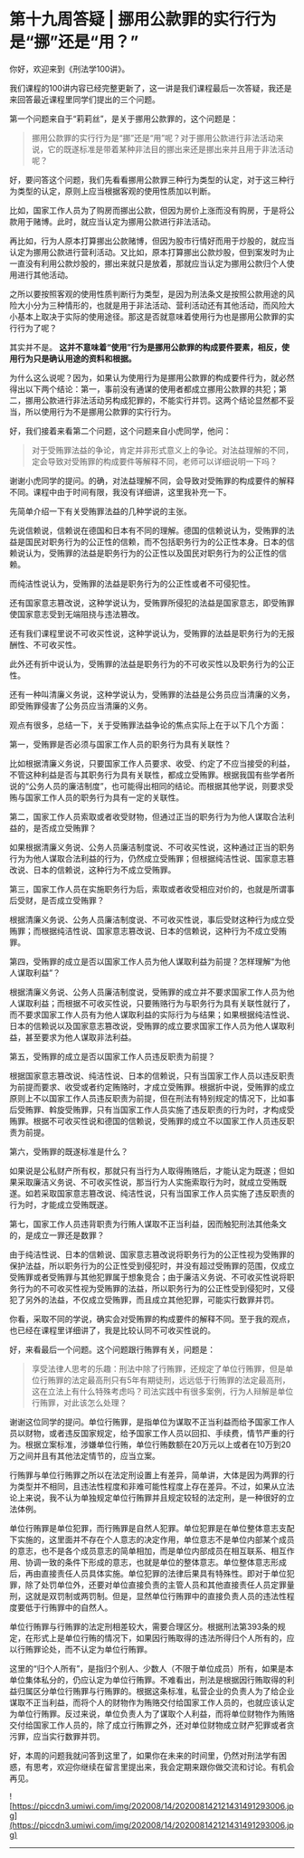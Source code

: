 # 第十九周答疑 | 挪用公款罪的实行行为是“挪”还是“用？”

你好，欢迎来到《刑法学100讲》。

我们课程的100讲内容已经完整更新了，这一讲是我们课程最后一次答疑，我还是来回答最近课程里同学们提出的三个问题。

第一个问题来自于“莉莉丝”，是关于挪用公款罪的，这个问题是：

> 挪用公款罪的实行行为是“挪”还是“用”呢？对于挪用公款进行非法活动来说，它的既遂标准是带着某种非法目的挪出来还是挪出来并且用于非法活动呢？

好，要问答这个问题，我们先看看挪用公款罪三种行为类型的认定，对于这三种行为类型的认定，原则上应当根据客观的使用性质加以判断。

比如，国家工作人员为了购房而挪出公款，但因为房价上涨而没有购房，于是将公款用于赌博。此时，就应当认定为挪用公款进行非法活动。

再比如，行为人原本打算挪出公款赌博，但因为股市行情好而用于炒股的，就应当认定为挪用公款进行营利活动。又比如，原本打算挪出公款炒股，但到案发时为止一直没有利用公款炒股的，挪出来就只是放着，那就应当认定为挪用公款归个人使用进行其他活动。

之所以要按照客观的使用性质判断行为类型，是因为刑法条文是按照公款用途的风险大小分为三种情形的，也就是用于非法活动、营利活动还有其他活动，而风险大小基本上取决于实际的使用途径。那这是否就意味着使用行为也是挪用公款罪的实行行为了呢？

其实并不是。 **这并不意味着“使用”行为是挪用公款罪的构成要件要素，相反，使用行为只是确认用途的资料和根据。**

为什么这么说呢？因为，如果认为使用行为是挪用公款罪的构成要件行为，就必然得出以下两个结论：第一，事前没有通谋的使用者都成立挪用公款罪的共犯；第二，挪用公款进行非法活动另构成犯罪的，不能实行并罚。这两个结论显然都不妥当，所以使用行为不是挪用公款罪的实行行为。

好，我们接着来看第二个问题，这个问题来自小虎同学，他问：

> 对于受贿罪法益的争论，肯定并非形式意义上的争论。对法益理解的不同，定会导致对受贿罪的构成要件等解释不同，老师可以详细说明一下吗？

谢谢小虎同学的提问。的确，对法益理解不同，会导致对受贿罪的构成要件的解释不同。课程中由于时间有限，我没有详细讲，这里我补充一下。

先简单介绍一下有关受贿罪法益的几种学说的主张。

先说信赖说，信赖说在德国和日本有不同的理解。德国的信赖说认为，受贿罪的法益是国民对职务行为的公正性的信赖，而不包括职务行为的公正性本身。日本的信赖说认为，受贿罪的法益是职务行为的公正性以及国民对职务行为的公正性的信赖。

而纯洁性说认为，受贿罪的法益是职务行为的公正性或者不可侵犯性。

还有国家意志篡改说，这种学说认为，受贿罪所侵犯的法益是国家意志，即受贿罪使国家意志受到无端阻挠与违法篡改。

还有我们课程里说不可收买性说，这种学说认为，受贿罪的法益是职务行为的无报酬性、不可收买性。

此外还有折中说认为，受贿罪的法益是职务行为的不可收买性以及职务行为的公正性。

还有一种叫清廉义务说，这种学说认为，受贿罪的法益是公务员应当清廉的义务，即受贿罪侵害了公务员应当清廉的义务。

观点有很多，总结一下，关于受贿罪法益争论的焦点实际上在于以下几个方面：

第一，受贿罪是否必须与国家工作人员的职务行为具有关联性？

比如根据清廉义务说，只要国家工作人员要求、收受、约定了不应当接受的利益，不管这种利益是否与其职务行为具有关联性，都成立受贿罪。根据我国有些学者所说的“公务人员的廉洁制度”，也可能得出相同的结论。而根据其他学说，则要求受贿与国家工作人员的职务行为具有一定的关联性。

第二，国家工作人员索取或者收受财物，但通过正当的职务行为为他人谋取合法利益的，是否成立受贿罪？

如果根据清廉义务说、公务人员廉洁制度说、不可收买性说，这种通过正当的职务行为为他人谋取合法利益的行为，仍然成立受贿罪；但根据纯洁性说、国家意志篡改说、日本的信赖说，这种行为不成立受贿罪。

第三，国家工作人员在实施职务行为后，索取或者收受相应对价的，也就是所谓事后受财，是否成立受贿罪？

根据清廉义务说、公务人员廉洁制度说、不可收买性说，事后受财这种行为成立受贿罪；而根据纯洁性说、国家意志篡改说、日本的信赖说，这种行为不成立受贿罪。

第四，受贿罪的成立是否以国家工作人员为他人谋取利益为前提？怎样理解“为他人谋取利益”？

根据清廉义务说、公务人员廉洁制度说，受贿罪的成立并不要求国家工作人员为他人谋取利益；而根据不可收买性说，只要贿赂行为与职务行为具有关联性就行了，而不要求国家工作人员有为他人谋取利益的实际行为与结果；如果根据纯洁性说、日本的信赖说以及国家意志篡改说，受贿罪的成立要求国家工作人员为他人谋取利益，甚至要求为他人谋取非法利益。

第五，受贿罪的成立是否以国家工作人员违反职责为前提？

根据国家意志篡改说、纯洁性说、日本的信赖说，只有当国家工作人员以违反职责为前提而要求、收受或者约定贿赂时，才成立受贿罪。根据折中说，受贿罪的成立原则上不以国家工作人员违反职责为前提，但在刑法有特别规定的情况下，比如事后受贿罪、斡旋受贿罪，只有当国家工作人员实施了违反职责的行为时，才构成受贿罪。根据不可收买性说和德国的信赖说，受贿罪的成立不以国家工作人员违反职责为前提。

第六，受贿罪的既遂标准是什么？

如果说是公私财产所有权，那就只有当行为人取得贿赂后，才能认定为既遂；但如果采取廉洁义务说、不可收买性说，那当行为人实施索取行为时，就成立受贿既遂。如若采取国家意志篡改说、纯洁性说，只有当国家工作人员实施了违反职责的行为时，才能成立受贿既遂。

第七，国家工作人员违背职责为行贿人谋取不正当利益，因而触犯刑法其他条文的，是成立一罪还是数罪？

由于纯洁性说、日本的信赖说、国家意志篡改说将职务行为的公正性视为受贿罪的保护法益，所以职务行为的公正性受到侵犯时，并没有超过受贿罪的范围，仅成立受贿罪或者受贿罪与其他犯罪属于想象竞合；由于廉洁义务说、不可收买性说将职务行为的不可收买性视为受贿罪的法益，所以职务行为的公正性受到侵犯时，又侵犯了另外的法益，不仅成立受贿罪，而且成立其他犯罪，可能实行数罪并罚。

你看，采取不同的学说，确实会对受贿罪的构成要件的解释不同。至于我的观点，也已经在课程里详细讲了，我是比较认同不可收买性说的。

好，来看最后一个问题。这个问题跟行贿罪有关，问题是：

> 享受法律人思考的乐趣：刑法中除了行贿罪，还规定了单位行贿罪，但是单位行贿罪的法定最高刑只有5年有期徒刑，远远低于行贿罪的法定最高刑，这在立法上有什么特殊考虑吗？司法实践中有很多案例，行为人辩解是单位行贿罪，对此该怎么处理？

谢谢这位同学的提问。单位行贿罪，是指单位为谋取不正当利益而给予国家工作人员以财物，或者违反国家规定，给予国家工作人员以回扣、手续费，情节严重的行为。根据立案标准，涉嫌单位行贿，单位行贿数额在20万元以上或者在10万到20万之间并且有其他法定情节的，应当立案。

行贿罪与单位行贿罪之所以在法定刑设置上有差异，简单讲，大体是因为两罪的行为类型并不相同，且违法性程度和非难可能性程度上存在差异。不过，如果从立法论上来说，我不认为单独规定单位行贿罪并且规定较轻的法定刑，是一种很好的立法体例。

单位行贿罪是单位犯罪，而行贿罪是自然人犯罪。单位犯罪是在单位整体意志支配下实施的，这里面并不存在个人意志的决定作用，单位意志不是单位内部某个成员的意志，也不是各个成员意志的简单相加，而是单位内部成员在相互联系、相互作用、协调一致的条件下形成的意志，也就是单位的整体意志。单位整体意志形成后，再由直接责任人员具体实施。单位犯罪的法律后果具有特殊性。即对于单位犯罪，除了处罚单位外，还要对单位直接负责的主管人员和其他直接责任人员定罪量刑，这就是双罚制或两罚制。但是，显然单位行贿罪中的直接负责人员的违法性程度要低于行贿罪中的自然人。

单位行贿罪与行贿罪的法定刑相差较大，需要合理区分。根据刑法第393条的规定，在形式上是单位行贿的情况下，如果因行贿取得的违法所得归个人所有的，应以行贿罪论处，而不认定为单位行贿罪。

这里的“归个人所有”，是指归个别人、少数人（不限于单位成员）所有，如果是本单位集体私分的，仍应认定为单位行贿罪。不难看出，刑法是根据因行贿取得的利益归属区分单位行贿罪与行贿罪的。根据这条标准，私营企业的负责人为了给企业谋取不正当利益，而将个人的财物作为贿赂交付给国家工作人员的，也就应该认定为单位行贿罪。反过来说，单位负责人为了谋取个人利益，而将单位财物作为贿赂交付给国家工作人员的，除了成立行贿罪之外，还对单位财物成立财产犯罪或者贪污罪，应当实行数罪并罚。

好，本周的问题我就问答到这里了，如果你在未来的时间里，仍然对刑法学有困惑，有思考，欢迎你继续在留言里提出来，我会定期来跟你做交流和讨论。有机会再见。

![https://piccdn3.umiwi.com/img/202008/14/202008142121431491293006.jpg](https://piccdn3.umiwi.com/img/202008/14/202008142121431491293006.jpg)

---
